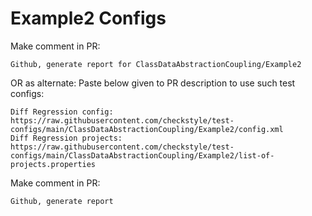 # Example2 Configs
Make comment in PR:
```
Github, generate report for ClassDataAbstractionCoupling/Example2
```
OR as alternate:
Paste below given to PR description to use such test configs:
```
Diff Regression config: https://raw.githubusercontent.com/checkstyle/test-configs/main/ClassDataAbstractionCoupling/Example2/config.xml
Diff Regression projects: https://raw.githubusercontent.com/checkstyle/test-configs/main/ClassDataAbstractionCoupling/Example2/list-of-projects.properties
```
Make comment in PR:
```
Github, generate report
```
